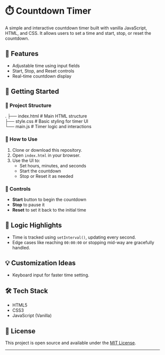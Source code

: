 # ⏱️ Countdown Timer

A simple and interactive countdown timer built with vanilla JavaScript, HTML, and CSS. It allows users to set a time and start, stop, or reset the countdown.

## 🔧 Features

- Adjustable time using input fields
- Start, Stop, and Reset controls
- Real-time countdown display

## 🚀 Getting Started

### 📁 Project Structure
.
├── index.html # Main HTML structure  
├── style.css # Basic styling for timer UI  
└── main.js # Timer logic and interactions

### 🔨 How to Use

1. Clone or download this repository.
2. Open `index.html` in your browser.
3. Use the UI to:
   - Set hours, minutes, and seconds
   - Start the countdown
   - Stop or Reset it as needed

### 🔑 Controls


- **Start** button to begin the countdown
- **Stop** to pause it
- **Reset** to set it back to the initial time

## 🧠 Logic Highlights

- Time is tracked using `setInterval()`, updating every second.
- Edge cases like reaching `00:00:00` or stopping mid-way are gracefully handled.

## 💡 Customization Ideas

- Keyboard input for faster time setting.

## 🛠️ Tech Stack

- HTML5
- CSS3
- JavaScript (Vanilla)

## 📄 License

This project is open source and available under the [MIT License](LICENSE).

---

